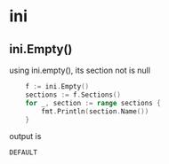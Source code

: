 # ini

## ini.Empty()

using ini.empty(), its section not is null

```go
    f := ini.Empty()
    sections := f.Sections()
    for _, section := range sections {
        fmt.Println(section.Name())
    }
```

output is

```go
DEFAULT
```
